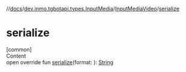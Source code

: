 //[docs](../../../index.md)/[dev.inmo.tgbotapi.types.InputMedia](../index.md)/[InputMediaVideo](index.md)/[serialize](serialize.md)



# serialize  
[common]  
Content  
open override fun [serialize](serialize.md)(format: ): [String](https://kotlinlang.org/api/latest/jvm/stdlib/kotlin/-string/index.html)  



